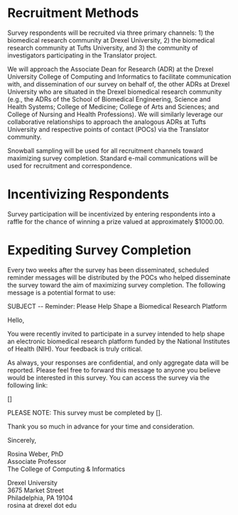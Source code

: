 # Recruitment Methods <br />

Survey respondents will be recruited via three primary channels: 1) the biomedical research community at Drexel University, 2) the biomedical research community at Tufts University, and 3) the community of investigators participating in the Translator project. <br />

We will approach the Associate Dean for Research (ADR) at the Drexel University College of Computing and Informatics to facilitate communication with, and dissemination of our survey on behalf of, the other ADRs at Drexel University who are situated in the Drexel biomedical research community (e.g., the ADRs of the School of Biomedical Engineering, Science and Health Systems; College of Medicine; College of Arts and Sciences; and College of Nursing and Health Professions). We will similarly leverage our collaborative relationships to approach the analogous ADRs at Tufts University and respective points of contact (POCs) via the Translator community. <br />

Snowball sampling will be used for all recruitment channels toward maximizing survey completion. Standard e-mail communications will be used for recruitment and correspondence.

# Incentivizing Respondents

Survey participation will be incentivized by entering respondents into a raffle for the chance of winning a prize valued at approximately $1000.00.

# Expediting Survey Completion

Every two weeks after the survey has been disseminated, scheduled reminder messages will be distributed by the POCs who helped disseminate the survey toward the aim of maximizing survey completion. The following message is a potential format to use:<br />

SUBJECT -- Reminder: Please Help Shape a Biomedical Research Platform<br />

Hello,<br />

You were recently invited to participate in a survey intended to help shape an electronic biomedical research platform funded by the National Institutes of Health (NIH). Your feedback is truly critical.<br />

As always, your responses are confidential, and only aggregate data will be reported. Please feel free to forward this message to anyone you believe would be interested in this survey. You can access the survey via the following link:<br />

[]<br />

PLEASE NOTE: This survey must be completed by [].<br />

Thank you so much in advance for your time and consideration.<br />

Sincerely,<br />

Rosina Weber, PhD <br />
Associate Professor <br />
The College of Computing & Informatics <br />

Drexel University <br />
3675 Market Street <br />
Philadelphia, PA 19104 <br />
rosina at drexel dot edu <br />
